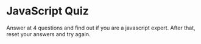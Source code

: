 # JavaScript Quiz
Answer at 4 questions and find out if you are a javascript expert. After that, reset your answers and try again.
